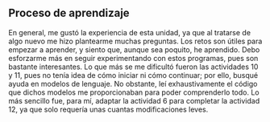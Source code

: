 ## Proceso de aprendizaje
En general, me gustó la experiencia de esta unidad, ya que al tratarse de algo nuevo me hizo plantearme muchas preguntas.
Los retos son útiles para empezar a aprender, y siento que, aunque sea poquito, he aprendido. Debo esforzarme más en seguir experimentando con estos programas, pues son bastante interesantes.
Lo que más se me dificultó fueron las actividades 10 y 11, pues no tenía idea de cómo iniciar ni cómo continuar; por ello, busqué ayuda en modelos de lenguaje.
No obstante, leí exhaustivamente el código que dichos modelos me proporcionaban para poder comprenderlo todo.
Lo más sencillo fue, para mí, adaptar la actividad 6 para completar la actividad 12, ya que solo requería unas cuantas modificaciones leves.
